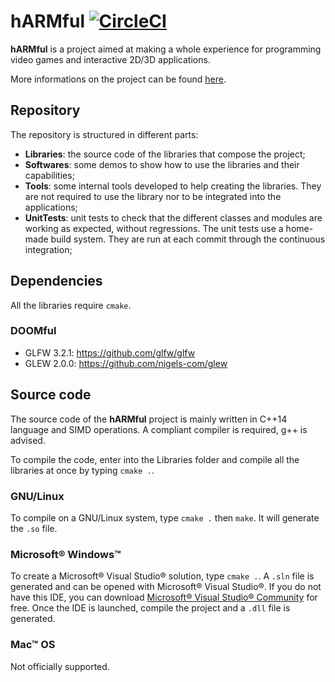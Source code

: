 # hARMful [![CircleCI](https://circleci.com/gh/dcarlus/hARMful/tree/master.svg?style=svg)](https://circleci.com/gh/dcarlus/hARMful/tree/master)
**hARMful** is a project aimed at making a whole experience for programming video games and interactive 2D/3D applications.

More informations on the project can be found [here](https://dcarlus.github.io/hARMful/).

## Repository
The repository is structured in different parts:
* **Libraries**: the source code of the libraries that compose the project;
* **Softwares**: some demos to show how to use the libraries and their capabilities;
* **Tools**: some internal tools developed to help creating the libraries. They are not required to use the library nor to be integrated into the applications;
* **UnitTests**: unit tests to check that the different classes and modules are working as expected, without regressions. The unit tests use a home-made build system. They are run at each commit through the continuous integration;

## Dependencies
All the libraries require `cmake`.

### DOOMful
* GLFW 3.2.1: https://github.com/glfw/glfw
* GLEW 2.0.0: https://github.com/nigels-com/glew

## Source code
The source code of the **hARMful** project is mainly written in C++14 language and SIMD operations. A compliant compiler is required, g++ is advised.

To compile the code, enter into the Libraries folder and compile all the libraries at once by typing `cmake .`.

### GNU/Linux
To compile on a GNU/Linux system, type `cmake .` then `make`. It will generate the `.so` file.

### Microsoft® Windows™
To create a Microsoft® Visual Studio® solution, type `cmake .`. A `.sln` file is generated and can be opened with Microsoft® Visual Studio®. If you do not have this IDE, you can download [Microsoft® Visual Studio® Community](https://www.visualstudio.com/vs/visual-studio-express/) for free.
Once the IDE is launched, compile the project and a `.dll` file is generated.

### Mac™ OS
Not officially supported.
